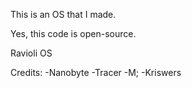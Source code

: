 This is an OS that I made.

Yes, this code is open-source.

Ravioli OS

Credits:
-Nanobyte
-Tracer
-M;
-Kriswers